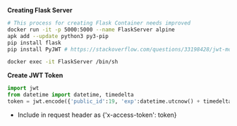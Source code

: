 **Creating Flask Server**
```bash
# This process for creating Flask Container needs improved
docker run -it -p 5000:5000 --name FlaskServer alpine
apk add --update python3 py3-pip
pip install flask
pip install PyJWT # https://stackoverflow.com/questions/33198428/jwt-module-object-has-no-attribute-encode

docker exec -it FlaskServer /bin/sh
```


**Create JWT Token**
```python
import jwt
from datetime import datetime, timedelta
token = jwt.encode({'public_id':19, 'exp':datetime.utcnow() + timedelta(minutes=30)}, 'your secret key')
```
- Include in request header as {'x-access-token': token}
